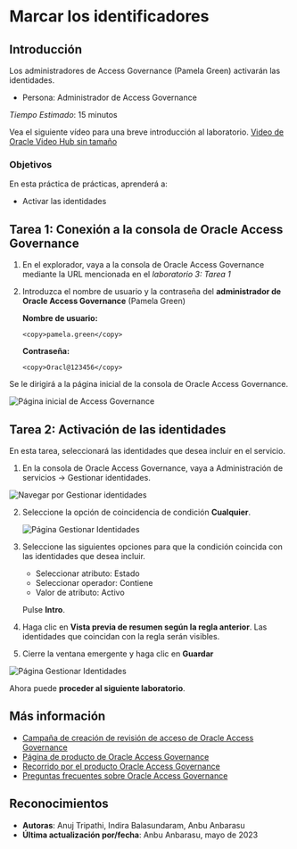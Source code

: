 # Marcar los identificadores

## Introducción

Los administradores de Access Governance (Pamela Green) activarán las identidades.

*   Persona: Administrador de Access Governance

_Tiempo Estimado_: 15 minutos

Vea el siguiente vídeo para una breve introducción al laboratorio. [Video de Oracle Video Hub sin tamaño](videohub:1_ml4wxlqu)

### Objetivos

En esta práctica de prácticas, aprenderá a:

*   Activar las identidades

## Tarea 1: Conexión a la consola de Oracle Access Governance

1.  En el explorador, vaya a la consola de Oracle Access Governance mediante la URL mencionada en el _laboratorio 3: Tarea 1_
    
2.  Introduzca el nombre de usuario y la contraseña del **administrador de Oracle Access Governance** (Pamela Green)
    
    **Nombre de usuario:**
    
        <copy>pamela.green</copy>
        
    
    **Contraseña:**
    
        <copy>Oracl@123456</copy>
        

Se le dirigirá a la página inicial de la consola de Oracle Access Governance.

![Página inicial de Access Governance](images/ag-homepage.png)

## Tarea 2: Activación de las identidades

En esta tarea, seleccionará las identidades que desea incluir en el servicio.

1.  En la consola de Oracle Access Governance, vaya a Administración de servicios -> Gestionar identidades.

![Navegar por Gestionar identidades](images/navigate-manage-identities.png)

2.  Seleccione la opción de coincidencia de condición **Cualquier**.
    
    ![Página Gestionar Identidades](images/select-any.png)
    
3.  Seleccione las siguientes opciones para que la condición coincida con las identidades que desea incluir.
    
    *   Seleccionar atributo: Estado
    *   Seleccionar operador: Contiene
    *   Valor de atributo: Activo
    
    Pulse **Intro**.
    
4.  Haga clic en **Vista previa de resumen según la regla anterior**. Las identidades que coincidan con la regla serán visibles.
    
5.  Cierre la ventana emergente y haga clic en **Guardar**
    

![Página Gestionar Identidades](images/identities-user.png)

Ahora puede **proceder al siguiente laboratorio**.

## Más información

*   [Campaña de creación de revisión de acceso de Oracle Access Governance](https://docs.oracle.com/en/cloud/paas/access-governance/pdapg/index.html)
*   [Página de producto de Oracle Access Governance](https://www.oracle.com/security/cloud-security/access-governance/)
*   [Recorrido por el producto Oracle Access Governance](https://www.oracle.com/webfolder/s/quicktours/paas/pt-sec-access-governance/index.html)
*   [Preguntas frecuentes sobre Oracle Access Governance](https://www.oracle.com/security/cloud-security/access-governance/faq/)

## Reconocimientos

*   **Autoras**: Anuj Tripathi, Indira Balasundaram, Anbu Anbarasu
*   **Última actualización por/fecha**: Anbu Anbarasu, mayo de 2023